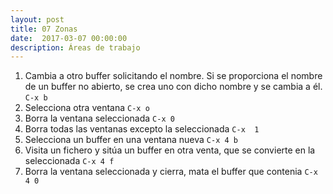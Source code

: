 ```yaml
---
layout: post
title: 07 Zonas
date:  2017-03-07 00:00:00
description: Áreas de trabajo
---
```


1. Cambia a otro buffer solicitando el nombre. Si se proporciona el nombre de un buffer no abierto, se crea uno con dicho nombre y se cambia a él. `C-x b`
2. Selecciona otra ventana `C-x o`
3. Borra la ventana seleccionada `C-x 0`
4. Borra todas las ventanas excepto la seleccionada `C-x  1`
5. Selecciona un buffer en una ventana nueva `C-x 4 b`
6. Visita un fichero y sitúa un buffer en otra venta, que se convierte en la seleccionada `C-x 4 f`
7. Borra la ventana seleccionada y cierra, mata el buffer que contenia `C-x 4 0`

